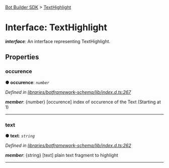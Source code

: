[Bot Builder SDK](../README.md) > [TextHighlight](../interfaces/botbuilder.texthighlight.md)



# Interface: TextHighlight

*__interface__*: An interface representing TextHighlight.



## Properties
<a id="occurence"></a>

###  occurence

**●  occurence**:  *`number`* 

*Defined in [libraries/botframework-schema/lib/index.d.ts:267](https://github.com/Microsoft/botbuilder-js/blob/09ad751/libraries/botframework-schema/lib/index.d.ts#L267)*


*__member__*: {number} [occurence] index of occurence of the Text (Starting at 1)





___

<a id="text"></a>

###  text

**●  text**:  *`string`* 

*Defined in [libraries/botframework-schema/lib/index.d.ts:262](https://github.com/Microsoft/botbuilder-js/blob/09ad751/libraries/botframework-schema/lib/index.d.ts#L262)*


*__member__*: {string} [text] plain text fragment to highlight





___


